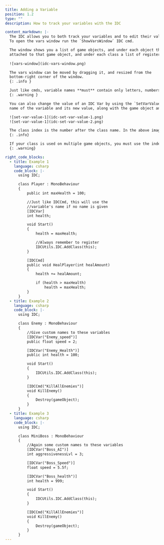 ```yaml
---
title: Adding a Variable
position: 1.2
type: ""
description: How to track your variables with the IDC

content_markdown: |-
  The IDC allows you to both track your variables and to edit their values through the 'Vars Window'.
  To open the vars window run the `ShowVarsWindow` IDC cmd.

  The window shows you a list of game objects, and under each object the registered classes that are
  attached to that game object, and under each class a list of registered variables.
  
  ![vars-window](idc-vars-window.png)

  The vars window can be moved by dragging it, and resized from the
  bottom-right corner of the window.
  {: .info }

  Just like cmds, variable names **must** contain only letters, numbers, and underscore.
  {: .warning }

  You can also change the value of an IDC Var by using the `SetVarValue` cmd. This cmd takes the
  name of the variable and its new value, along with the game object and class to change the variable on.

  ![set-var-value-1](idc-set-var-value-1.png)
  ![set-var-value-1](idc-set-var-value-2.png)

  The class index is the number after the class name. In the above image, '(Enemy:0)' means the class called 'Enemy' and an index of zero.
  {: .info}

  If your class is used on multiple game objects, you must use the index on the game object you are choosing
  {: .warning}

right_code_blocks:
  - title: Example 1
    language: csharp
    code_block: |-
      using IDC;

      class Player : MonoBehaviour
      {
          public int maxHealth = 100;

          //Just like IDCCmd, this will use the
          //variable's name if no name is given
          [IDCVar]
          int health;

          void Start()
          {
              health = maxHealth;

              //Always remember to register
              IDCUtils.IDC.AddClass(this);
          }

          [IDCCmd]
          public void HealPlayer(int healAmount)
          {
              health += healAmount;

              if (health > maxHealth)
                  health = maxHealth;
          }
      }
  - title: Example 2
    language: csharp
    code_block: |-
      using IDC;

      class Enemy : MonoBehaviour
      {
          //Give custom names to these variables
          [IDCVar("Enemy_speed")]
          public float speed = 2;

          [IDCVar("Enemy_Health")]
          public int health = 100;

          void Start()
          {
              IDCUtils.IDC.AddClass(this);
          }

          [IDCCmd("KillAllEnemies")]
          void KillEnemy()
          {
              Destroy(gameObject);
          }
      }
  - title: Example 3
    language: csharp
    code_block: |-
      using IDC;

      class MiniBoss : MonoBehaviour
      {
          //Again some custom names to these variables
          [IDCVar("Boss_AI")]
          int aggressivenessLvl = 3;

          [IDCVar("Boss_Speed")]
          float speed = 5.5f;

          [IDCVar("Boss_health")]
          int health = 999;

          void Start()
          {
              IDCUtils.IDC.AddClass(this);
          }

          [IDCCmd("KillAllEnemies")]
          void KillEnemy()
          {
              Destroy(gameObject);
          }
      }
---
```

